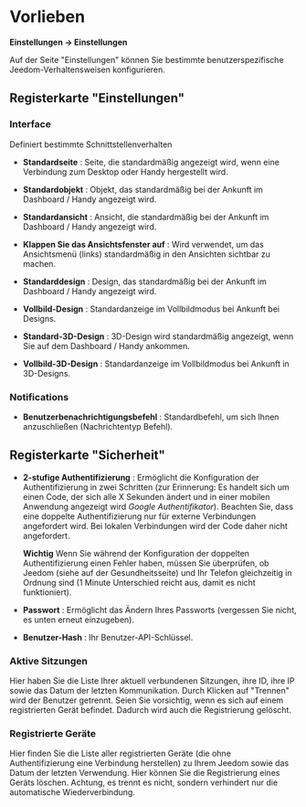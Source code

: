 # Vorlieben

**Einstellungen → Einstellungen**

Auf der Seite &quot;Einstellungen&quot; können Sie bestimmte benutzerspezifische Jeedom-Verhaltensweisen konfigurieren.

## Registerkarte &quot;Einstellungen&quot;

### Interface

Definiert bestimmte Schnittstellenverhalten

- **Standardseite** : Seite, die standardmäßig angezeigt wird, wenn eine Verbindung zum Desktop oder Handy hergestellt wird.
- **Standardobjekt** : Objekt, das standardmäßig bei der Ankunft im Dashboard / Handy angezeigt wird.

- **Standardansicht** : Ansicht, die standardmäßig bei der Ankunft im Dashboard / Handy angezeigt wird.
- **Klappen Sie das Ansichtsfenster auf** : Wird verwendet, um das Ansichtsmenü (links) standardmäßig in den Ansichten sichtbar zu machen.

- **Standarddesign** : Design, das standardmäßig bei der Ankunft im Dashboard / Handy angezeigt wird.
- **Vollbild-Design** : Standardanzeige im Vollbildmodus bei Ankunft bei Designs.

- **Standard-3D-Design** : 3D-Design wird standardmäßig angezeigt, wenn Sie auf dem Dashboard / Handy ankommen.
- **Vollbild-3D-Design** : Standardanzeige im Vollbildmodus bei Ankunft in 3D-Designs.

### Notifications

- **Benutzerbenachrichtigungsbefehl** : Standardbefehl, um sich Ihnen anzuschließen (Nachrichtentyp Befehl).

## Registerkarte &quot;Sicherheit&quot;

- **2-stufige Authentifizierung** : Ermöglicht die Konfiguration der Authentifizierung in zwei Schritten (zur Erinnerung: Es handelt sich um einen Code, der sich alle X Sekunden ändert und in einer mobilen Anwendung angezeigt wird _Google Authentifikator_). Beachten Sie, dass eine doppelte Authentifizierung nur für externe Verbindungen angefordert wird. Bei lokalen Verbindungen wird der Code daher nicht angefordert.

  **Wichtig** Wenn Sie während der Konfiguration der doppelten Authentifizierung einen Fehler haben, müssen Sie überprüfen, ob Jeedom (siehe auf der Gesundheitsseite) und Ihr Telefon gleichzeitig in Ordnung sind (1 Minute Unterschied reicht aus, damit es nicht funktioniert).

- **Passwort** : Ermöglicht das Ändern Ihres Passworts (vergessen Sie nicht, es unten erneut einzugeben).

- **Benutzer-Hash** : Ihr Benutzer-API-Schlüssel.

### Aktive Sitzungen

Hier haben Sie die Liste Ihrer aktuell verbundenen Sitzungen, ihre ID, ihre IP sowie das Datum der letzten Kommunikation. Durch Klicken auf &quot;Trennen&quot; wird der Benutzer getrennt. Seien Sie vorsichtig, wenn es sich auf einem registrierten Gerät befindet. Dadurch wird auch die Registrierung gelöscht.

### Registrierte Geräte

Hier finden Sie die Liste aller registrierten Geräte (die ohne Authentifizierung eine Verbindung herstellen) zu Ihrem Jeedom sowie das Datum der letzten Verwendung.
Hier können Sie die Registrierung eines Geräts löschen. Achtung, es trennt es nicht, sondern verhindert nur die automatische Wiederverbindung.
